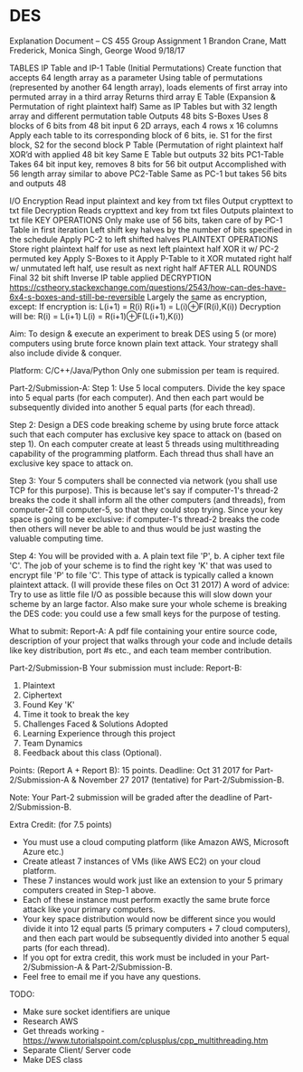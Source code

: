 # DES

Explanation Document – CS 455 Group Assignment 1
Brandon Crane, Matt Frederick, Monica Singh, George Wood
9/18/17

TABLES
  IP Table and IP-1 Table (Initial Permutations)
    Create function that accepts 64 length array as a parameter
    Using table of permutations (represented by another 64 length array), loads elements of first array into permuted array         in a third array
    Returns third array
  E Table (Expansion & Permutation of right plaintext half)
    Same as IP Tables but with 32 length array and different permutation table
    Outputs 48 bits
  S-Boxes
    Uses 8 blocks of 6 bits from 48 bit input
    6 2D arrays, each 4 rows x 16 columns
    Apply each table to its corresponding block of 6 bits, ie. S1 for the first block, S2 for the second block
  P Table (Permutation of right plaintext half XOR’d with applied 48 bit key
    Same E Table but outputs 32 bits
  PC1-Table
    Takes 64 bit input key, removes 8 bits for 56 bit output
    Accomplished with 56 length array similar to above
  PC2-Table
    Same as PC-1 but takes 56 bits and outputs 48

I/O
  Encryption
    Read input plaintext and key from txt files
    Output crypttext to txt file
  Decryption
    Reads crypttext and key from txt files
    Outputs plaintext to txt file
KEY OPERATIONS
  Only make use of 56 bits, taken care of by PC-1 Table in first iteration
  Left shift key halves by the number of bits specified in the schedule
  Apply PC-2 to left shifted halves
PLAINTEXT OPERATIONS
  Store right plaintext half for use as next left plaintext half
  XOR it w/ PC-2 permuted key
  Apply S-Boxes to it
  Apply P-Table to it
  XOR mutated right half w/ unmutated left half, use result as next right half
AFTER ALL ROUNDS
  Final 32 bit shift
  Inverse IP table applied
DECRYPTION
  https://cstheory.stackexchange.com/questions/2543/how-can-des-have-6x4-s-boxes-and-still-be-reversible
  Largely the same as encryption, except:
    If encryption is:
      L(i+1) = R(i)
      R(i+1) = L(i)⊕F(R(i),K(i))
    Decryption will be:
      R(i) = L(i+1)
      L(i) = R(i+1)⊕F(L(i+1),K(i))


Aim: To design &  execute an experiment to break DES using 5 (or more) computers
 using brute force known plain text attack. Your strategy shall also include
 divide & conquer.

Platform: C/C++/Java/Python
Only one submission per team is required.

Part-2/Submission-A:
Step 1: Use 5 local computers. Divide the key space into 5 equal parts
(for each computer). And then each part would be subsequently divided into
another 5 equal parts (for each thread).

Step 2: Design a DES code breaking scheme by using brute force attack such that
each computer has exclusive key space to attack on (based on step 1). On each
computer create at least 5 threads using multithreading capability of the
programming platform. Each thread thus shall have an exclusive key space to
attack on.

Step 3: Your 5 computers shall be connected via network (you shall use TCP for
this purpose). This is because let's say if computer-1's thread-2 breaks the
code it shall inform all the other computers (and threads), from computer-2
till computer-5, so that they could stop trying. Since your key space is going
to be exclusive: if computer-1's thread-2 breaks the code then others will never
be able to and thus would be just wasting the valuable computing time.

Step 4: You will be provided with a. A plain text file 'P', b. A cipher text
file 'C'. The job of your scheme is to find the right key 'K' that was used to
encrypt file 'P' to file 'C'. This type of attack is typically called a known
plaintext attack. (I will provide these files on Oct 31 2017)
A word of advice: Try to use as little file I/O as possible because this will
slow down your scheme by an large factor. Also make sure your whole scheme is
breaking the DES code: you could use a few small keys for the purpose of testing.

What to submit: Report-A: A pdf file containing your entire source code,
description of your project that walks through your code and include details
like key distribution, port #s etc., and each team member contribution.

Part-2/Submission-B
Your submission must include: Report-B:
1. Plaintext
2. Ciphertext
3. Found Key 'K'
4. Time it took to break the key
5. Challenges Faced & Solutions Adopted
6. Learning Experience through this project
7. Team Dynamics
8. Feedback about this class (Optional).

Points: (Report A + Report B): 15 points.
Deadline: Oct 31 2017 for Part-2/Submission-A & November 27 2017 (tentative)
for Part-2/Submission-B.

Note: Your Part-2 submission will be graded after the deadline of
Part-2/Submission-B.

Extra Credit: (for 7.5 points)
+ You must use a cloud computing platform (like Amazon AWS, Microsoft Azure etc.)
+ Create atleast 7 instances of VMs (like AWS EC2) on your cloud platform.
+ These 7 instances would work just like an extension to your 5 primary
  computers created in Step-1 above.
+ Each of these instance must perform exactly the same brute force attack like
  your primary computers.
+ Your key space distribution would now be different since you would divide it
  into 12 equal parts (5 primary computers + 7 cloud computers), and then each
  part would be subsequently divided into another 5 equal parts (for each
  thread).
+ If you opt for extra credit, this work must be included in your
  Part-2/Submission-A & Part-2/Submission-B.
+ Feel free to email me if you have any questions.


TODO:
 + Make sure socket identifiers are unique
 + Research AWS
 + Get threads working - https://www.tutorialspoint.com/cplusplus/cpp_multithreading.htm
 + Separate Client/ Server code
 + Make DES class
